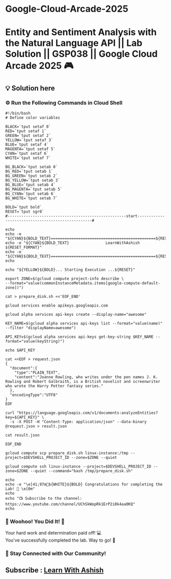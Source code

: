 # Google-Cloud-Arcade-2025

# Entity and Sentiment Analysis with the Natural Language API || Lab Solution || GSP038 || Google Cloud Arcade 2025 🎮

## 💡 Solution here

### ⚙️ Run the Following Commands in Cloud Shell

```
#!/bin/bash
# Define color variables

BLACK=`tput setaf 0`
RED=`tput setaf 1`
GREEN=`tput setaf 2`
YELLOW=`tput setaf 3`
BLUE=`tput setaf 4`
MAGENTA=`tput setaf 5`
CYAN=`tput setaf 6`
WHITE=`tput setaf 7`

BG_BLACK=`tput setab 0`
BG_RED=`tput setab 1`
BG_GREEN=`tput setab 2`
BG_YELLOW=`tput setab 3`
BG_BLUE=`tput setab 4`
BG_MAGENTA=`tput setab 5`
BG_CYAN=`tput setab 6`
BG_WHITE=`tput setab 7`

BOLD=`tput bold`
RESET=`tput sgr0`
#----------------------------------------------------start--------------------------------------------------#

echo
echo -e "${CYAN}${BOLD_TEXT}==============================================${RESET_FORMAT}"
echo -e "${CYAN}${BOLD_TEXT}                LearnWithAshish               ${RESET_FORMAT}"
echo -e "${CYAN}${BOLD_TEXT}==============================================${RESET_FORMAT}"
echo

echo "${YELLOW}${BOLD}... Starting Execution ...${RESET}"

export ZONE=$(gcloud compute project-info describe \
--format="value(commonInstanceMetadata.items[google-compute-default-zone])")

cat > prepare_disk.sh <<'EOF_END'

gcloud services enable apikeys.googleapis.com

gcloud alpha services api-keys create --display-name="awesome" 

KEY_NAME=$(gcloud alpha services api-keys list --format="value(name)" --filter "displayName=awesome")

API_KEY=$(gcloud alpha services api-keys get-key-string $KEY_NAME --format="value(keyString)")

echo $API_KEY

cat <<EOF > request.json
{
  "document":{
    "type":"PLAIN_TEXT",
    "content":"Joanne Rowling, who writes under the pen names J. K. Rowling and Robert Galbraith, is a British novelist and screenwriter who wrote the Harry Potter fantasy series."
  },
  "encodingType":"UTF8"
}
EOF

curl "https://language.googleapis.com/v1/documents:analyzeEntities?key=${API_KEY}" \
  -s -X POST -H "Content-Type: application/json" --data-binary @request.json > result.json

cat result.json

EOF_END

gcloud compute scp prepare_disk.sh linux-instance:/tmp --project=$DEVSHELL_PROJECT_ID --zone=$ZONE --quiet

gcloud compute ssh linux-instance --project=$DEVSHELL_PROJECT_ID --zone=$ZONE --quiet --command="bash /tmp/prepare_disk.sh"

echo
echo -e "\e[41;97m🎉${WHITE}${BOLD} Congratulations for completing the Lab! 🎉 \e[0m"
echo
echo "📺 Subscribe to the channel: https://www.youtube.com/channel/UChSkWopRk1ErP2i0k4aa0KQ"
echo

```

### 🎉 Woohoo! You Did It! 🎉

Your hard work and determination paid off! 💻  
You've successfully completed the lab. Way to go! 🚀  

### 💬 Stay Connected with Our Community!


## Subscribe :  [Learn With Ashish](https://www.youtube.com/channel/UChSkWopRk1ErP2i0k4aa0KQ)
